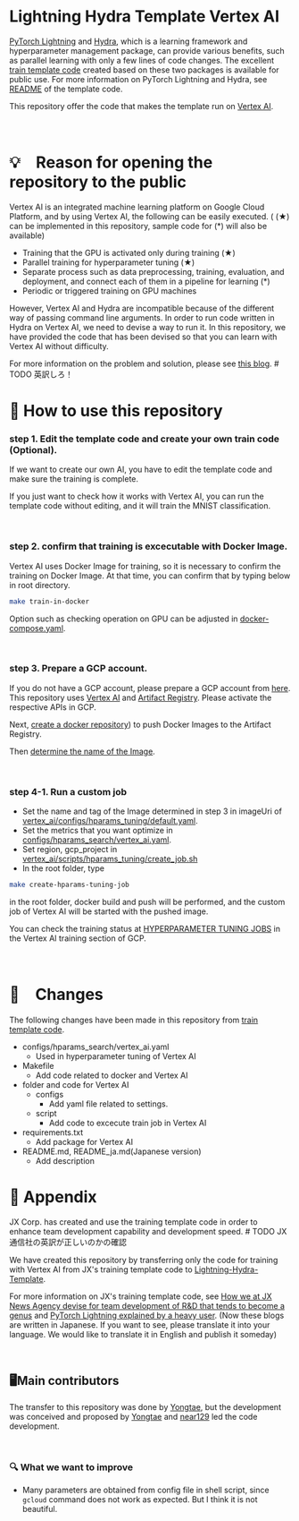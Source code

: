 # Lightning Hydra Template Vertex AI

[PyTorch Lightning](https://github.com/PyTorchLightning/pytorch-lightning) and  [Hydra](https://github.com/facebookresearch/hydra), which is a learning framework and hyperparameter management package, can provide various benefits, such as parallel learning with only a few lines of code changes. The excellent [train template code](https://github.com/ashleve/lightning-hydra-template) created based on these two packages is available for public use. For more information on PyTorch Lightning and Hydra, see [README](/README.original.md) of the template code.

This repository offer the code that makes the template run on [Vertex AI](https://cloud.google.com/vertex-ai).

<br>

# 💡　Reason for opening the repository to the public


Vertex AI is an integrated machine learning platform on Google Cloud Platform, and by using Vertex AI, the following can be easily executed. ( (★) can be implemented in this repository, sample code for (*) will also be available)
- Training that the GPU is activated only during training (★)
- Parallel training for hyperparameter tuning (★)
- Separate process such as data preprocessing, training, evaluation, and deployment, and connect each of them in a pipeline for learning (*)
- Periodic or triggered training on GPU machines


However, Vertex AI and Hydra are incompatible because of the different way of passing command line arguments.
In order to run code written in Hydra on Vertex AI, we need to devise a way to run it.
In this repository, we have provided the code that has been devised so that you can learn with Vertex AI without difficulty.

For more information on the problem and solution, please see [this blog](). # TODO 英訳しろ！
<br>

# 🚀  How to use this repository
### step 1. Edit the template code and create your own train code (Optional).
If we want to create our own AI, you have to edit the template code and make sure the training is complete.

If you just want to check how it works with Vertex AI, you can run the template code without editing, and it will train the MNIST classification.

<br>

### step 2. confirm that training is excecutable with Docker Image.
Vertex AI uses Docker Image for training, so it is necessary to confirm the training on Docker Image.
At that time, you can confirm that by typing below in root directory.
```bash
make train-in-docker
```
Option such as checking operation on GPU can be adjusted in [docker-compose.yaml](/docker-compose.yaml).

<br>


### step 3. Prepare a GCP account.
If you do not have a GCP account, please prepare a GCP account from [here](https://cloud.google.com/docs/get-started).
This repository uses [Vertex AI](https://cloud.google.com/vertex-ai/docs/start) and [Artifact Registry](https://cloud.google.com/artifact-registry). Please activate the respective APIs in GCP.

Next, [create a docker repository](https://cloud.google.com/artifact-registry/docs/repositories/create-repos#overview)) to push Docker Images to the Artifact Registry.

Then [determine the name of the Image](https://cloud.google.com/artifact-registry/docs/docker/pushing-and-pulling).

<br>


### step 4-1. Run a custom job

- Set the name and tag of the Image determined in step 3 in imageUri of  [vertex_ai/configs/hparams_tuning/default.yaml](/vertex_ai/configs/hparams_tuning/default.yaml).
- Set the metrics that you want optimize in [configs/hparams_search/vertex_ai.yaml](/configs/hparams_search/vertex_ai.yaml).
- Set region, gcp_project in [vertex_ai/scripts/hparams_tuning/create_job.sh](/vertex_ai/scripts/hparams_tuning/create_job.sh)
- In the root folder, type
```bash
make create-hparams-tuning-job
```
in the root folder, docker build and push will be performed, and the custom job of Vertex AI will be started with the pushed image.

You can check the training status at [HYPERPARAMETER TUNING JOBS](https://console.cloud.google.com/vertex-ai/training/hyperparameter-tuning-jobs) in the Vertex AI training section of GCP.

<br>



# 🔧　Changes
The following changes have been made in this repository from [train template code](https://github.com/ashleve/lightning-hydra-template).
- configs/hparams_search/vertex_ai.yaml
    - Used in hyperparameter tuning of Vertex AI
- Makefile 
    - Add code related to docker and Vertex AI
- folder and code for Vertex AI
    - configs
        - Add yaml file related to settings.
    - script
        - Add code to excecute train job in Vertex AI
- requirements.txt
    - Add package for Vertex AI
- README.md, README_ja.md(Japanese version)
    - Add description


# 📝 Appendix


JX Corp. has created and use the training template code in order to enhance team development capability and development speed. # TODO JX通信社の英訳が正しいのかの確認

We have created this repository by transferring only the code for training with Vertex AI from JX's training template code to [Lightning-Hydra-Template](https://github.com/ashleve/lightning-hydra-template).

For more information on JX's training template code, see [How we at JX News Agency devise for team development of R&D that tends to become a genus](https://tech.jxpress.net/entry/2021/10/27/160154) and [PyTorch Lightning explained by a heavy user](https://techjxpress.net/entry/2021/11/17/112214). (Now these blogs are written in Japanese. If you want to see, please translate it into your language. We would like to translate it in English and publish it someday)


<br>

## 🖥Main contributors
The transfer to this repository was done by [Yongtae](https://github.com/Yongtae723), but the development was conceived and proposed by [Yongtae](https://github.com/Yongtae723) and [near129](https://github.com/near129) led the code development.

<br>

### 🔍  What we want to improve
- Many parameters are obtained from config file in shell script, since `gcloud` command does not work as expected. But I think it is not beautiful.




